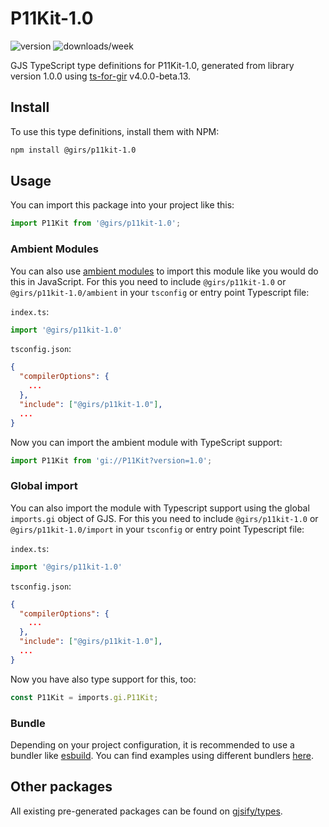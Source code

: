 
# P11Kit-1.0

![version](https://img.shields.io/npm/v/@girs/p11kit-1.0)
![downloads/week](https://img.shields.io/npm/dw/@girs/p11kit-1.0)


GJS TypeScript type definitions for P11Kit-1.0, generated from library version 1.0.0 using [ts-for-gir](https://github.com/gjsify/ts-for-gir) v4.0.0-beta.13.


## Install

To use this type definitions, install them with NPM:
```bash
npm install @girs/p11kit-1.0
```

## Usage

You can import this package into your project like this:
```ts
import P11Kit from '@girs/p11kit-1.0';
```

### Ambient Modules

You can also use [ambient modules](https://github.com/gjsify/ts-for-gir/tree/main/packages/cli#ambient-modules) to import this module like you would do this in JavaScript.
For this you need to include `@girs/p11kit-1.0` or `@girs/p11kit-1.0/ambient` in your `tsconfig` or entry point Typescript file:

`index.ts`:
```ts
import '@girs/p11kit-1.0'
```

`tsconfig.json`:
```json
{
  "compilerOptions": {
    ...
  },
  "include": ["@girs/p11kit-1.0"],
  ...
}
```

Now you can import the ambient module with TypeScript support: 

```ts
import P11Kit from 'gi://P11Kit?version=1.0';
```

### Global import

You can also import the module with Typescript support using the global `imports.gi` object of GJS.
For this you need to include `@girs/p11kit-1.0` or `@girs/p11kit-1.0/import` in your `tsconfig` or entry point Typescript file:

`index.ts`:
```ts
import '@girs/p11kit-1.0'
```

`tsconfig.json`:
```json
{
  "compilerOptions": {
    ...
  },
  "include": ["@girs/p11kit-1.0"],
  ...
}
```

Now you have also type support for this, too:

```ts
const P11Kit = imports.gi.P11Kit;
```

### Bundle

Depending on your project configuration, it is recommended to use a bundler like [esbuild](https://esbuild.github.io/). You can find examples using different bundlers [here](https://github.com/gjsify/ts-for-gir/tree/main/examples).

## Other packages

All existing pre-generated packages can be found on [gjsify/types](https://github.com/gjsify/types).

